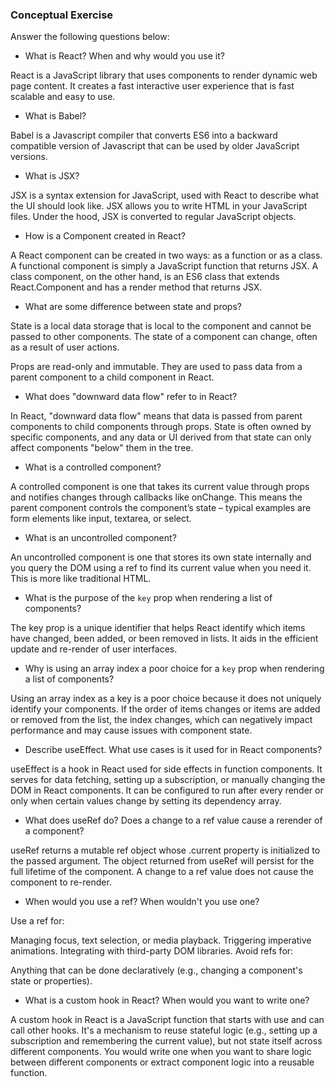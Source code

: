 ### Conceptual Exercise

Answer the following questions below:

- What is React? When and why would you use it?

React is a JavaScript library that uses components to render dynamic web page content. It creates a fast interactive user experience that is fast scalable and easy to use.

- What is Babel?

Babel is a Javascript compiler that converts ES6 into a backward compatible version of Javascript that can be used by older JavaScript versions. 

- What is JSX?

JSX is a syntax extension for JavaScript, used with React to describe what the UI should look like. JSX allows you to write HTML in your JavaScript files. Under the hood, JSX is converted to regular JavaScript objects. 


- How is a Component created in React?

A React component can be created in two ways: as a function or as a class. A functional component is simply a JavaScript function that returns JSX. A class component, on the other hand, is an ES6 class that extends React.Component and has a render method that returns JSX.



- What are some difference between state and props?

State is a local data storage that is local to the component and cannot be passed to other components. The state of a component can change, often as a result of user actions.

Props are read-only and immutable. They are used to pass data from a parent component to a child component in React.

- What does "downward data flow" refer to in React?

In React, "downward data flow" means that data is passed from parent components to child components through props. State is often owned by specific components, and any data or UI derived from that state can only affect components "below" them in the tree.

- What is a controlled component?

A controlled component is one that takes its current value through props and notifies changes through callbacks like onChange. This means the parent component controls the component’s state – typical examples are form elements like input, textarea, or select.

- What is an uncontrolled component?

An uncontrolled component is one that stores its own state internally and you query the DOM using a ref to find its current value when you need it. This is more like traditional HTML.

- What is the purpose of the `key` prop when rendering a list of components?

The key prop is a unique identifier that helps React identify which items have changed, been added, or been removed in lists. It aids in the efficient update and re-render of user interfaces.

- Why is using an array index a poor choice for a `key` prop when rendering a list of components?

Using an array index as a key is a poor choice because it does not uniquely identify your components. If the order of items changes or items are added or removed from the list, the index changes, which can negatively impact performance and may cause issues with component state.

- Describe useEffect.  What use cases is it used for in React components?

useEffect is a hook in React used for side effects in function components. It serves for data fetching, setting up a subscription, or manually changing the DOM in React components. It can be configured to run after every render or only when certain values change by setting its dependency array.

- What does useRef do?  Does a change to a ref value cause a rerender of a component?

useRef returns a mutable ref object whose .current property is initialized to the passed argument. The object returned from useRef will persist for the full lifetime of the component. A change to a ref value does not cause the component to re-render.



- When would you use a ref? When wouldn't you use one?

Use a ref for:

Managing focus, text selection, or media playback.
Triggering imperative animations.
Integrating with third-party DOM libraries.
Avoid refs for:

Anything that can be done declaratively (e.g., changing a component's state or properties).

- What is a custom hook in React? When would you want to write one?

A custom hook in React is a JavaScript function that starts with use and can call other hooks. It's a mechanism to reuse stateful logic (e.g., setting up a subscription and remembering the current value), but not state itself across different components. You would write one when you want to share logic between different components or extract component logic into a reusable function.





